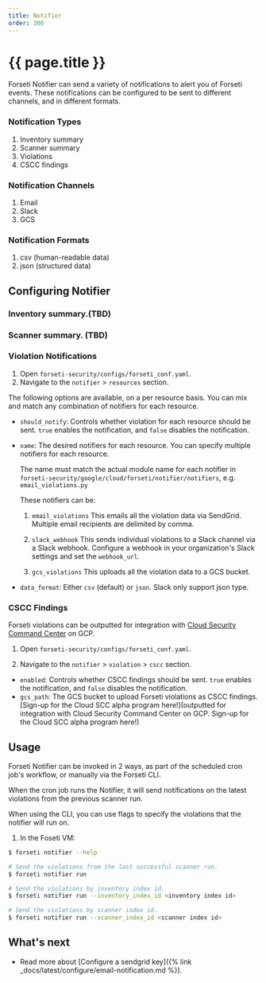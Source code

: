 ```yaml
---
title: Notifier
order: 300
---
```


# {{ page.title }}

Forseti Notifier can send a variety of notifications to alert you
of Forseti events. These notifications can be configured to be sent
to different channels, and in different formats.

### Notification Types

  1. Inventory summary
  1. Scanner summary
  1. Violations
  1. CSCC findings
  
### Notification Channels

  1. Email
  1. Slack
  1. GCS

### Notification Formats

  1. csv (human-readable data)
  1. json (structured data)

## Configuring Notifier

### Inventory summary.(TBD)

### Scanner summary. (TBD)

### Violation Notifications

1. Open `forseti-security/configs/forseti_conf.yaml`.
1. Navigate to the `notifier` > `resources` section.

The following options are available, on a per resource basis. You can mix and
match any combination of notifiers for each resource.

* `should_notify`: Controls whether violation for each resource should be sent.
  `true` enables the notification, and `false` disables the notification.

* `name`: The desired notifiers for each resource.  You can specify multiple
  notifiers for each resource.

  The name must match the actual module name for each notifier in 
  `forseti-security/google/cloud/forseti/notifier/notifiers`,
  e.g. `email_violations.py`

  These notifiers can be:
  1. `email_violations`
  This emails all the violation data via SendGrid.  Multiple email recipients are
  delimited by comma.

  1. `slack_webhook`
  This sends individual violations to a Slack channel via a Slack webhook.
  Configure a webhook in your organization's Slack settings and set the `webhook_url`.

  1. `gcs_violations`
  This uploads all the violation data to a GCS bucket.

* `data_format`: Either `csv` (default) or `json`.
  Slack only support json type.

### CSCC Findings

Forseti violations can be outputted for integration with
[Cloud Security Command Center](https://cloud.google.com/security-command-center) on GCP.

1. Open `forseti-security/configs/forseti_conf.yaml`.

1. Navigate to the `notifier` > `violation` > `cscc` section.

* `enabled`: Controls whether CSCC findings should be sent.
  `true` enables the notification, and `false` disables the notification.
* `gcs_path`: The GCS bucket to upload Forseti violations as CSCC findings.
  [Sign-up for the Cloud SCC alpha program here!](outputted for integration with Cloud Security Command Center on GCP. Sign-up for the Cloud SCC alpha program here!)


## Usage

Forseti Notifier can be invoked in 2 ways, as part of the scheduled cron job's
workflow, or manually via the Forseti CLI.

When the cron job runs the Notifier, it will send notifications on the
latest violations from the previous scanner run.

When using the CLI, you can use flags to specify the violations that
the notifier will run on.

  1. In the Foseti VM:
  ```bash
  $ forseti notifier --help
  
  # Send the violations from the last successful scanner run.
  $ forseti notifier run

  # Send the violations by inventory index id.
  $ forseti notifier run --inventory_index_id <inventory index id>

  # Send the violations by scanner index id.
  $ forseti notifier run --scanner_index_id <scanner index id>
  ```

## What's next

- Read more about
  [Configure a sendgrid key]({% link _docs/latest/configure/email-notification.md %}).
